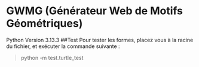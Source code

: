 # GWMG (Générateur Web de Motifs Géométriques)
Python Version 3.13.3
##Test
Pour tester les formes, placez vous à la racine du fichier, et exécuter la commande suivante : 
> python -m test.turtle_test

